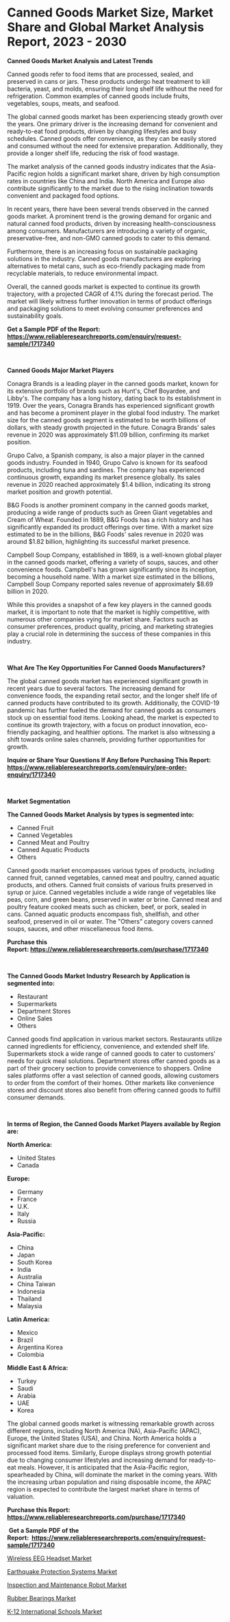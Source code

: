 <p><h1>Canned Goods Market Size, Market Share and Global Market Analysis Report, 2023 - 2030</h1></p><p><strong>Canned Goods Market Analysis and Latest Trends</strong></p>
<p><p>Canned goods refer to food items that are processed, sealed, and preserved in cans or jars. These products undergo heat treatment to kill bacteria, yeast, and molds, ensuring their long shelf life without the need for refrigeration. Common examples of canned goods include fruits, vegetables, soups, meats, and seafood.</p><p>The global canned goods market has been experiencing steady growth over the years. One primary driver is the increasing demand for convenient and ready-to-eat food products, driven by changing lifestyles and busy schedules. Canned goods offer convenience, as they can be easily stored and consumed without the need for extensive preparation. Additionally, they provide a longer shelf life, reducing the risk of food wastage.</p><p>The market analysis of the canned goods industry indicates that the Asia-Pacific region holds a significant market share, driven by high consumption rates in countries like China and India. North America and Europe also contribute significantly to the market due to the rising inclination towards convenient and packaged food options.</p><p>In recent years, there have been several trends observed in the canned goods market. A prominent trend is the growing demand for organic and natural canned food products, driven by increasing health-consciousness among consumers. Manufacturers are introducing a variety of organic, preservative-free, and non-GMO canned goods to cater to this demand.</p><p>Furthermore, there is an increasing focus on sustainable packaging solutions in the industry. Canned goods manufacturers are exploring alternatives to metal cans, such as eco-friendly packaging made from recyclable materials, to reduce environmental impact.</p><p>Overall, the canned goods market is expected to continue its growth trajectory, with a projected CAGR of 4.1% during the forecast period. The market will likely witness further innovation in terms of product offerings and packaging solutions to meet evolving consumer preferences and sustainability goals.</p></p>
<p><strong>Get a Sample PDF of the Report:&nbsp; <a href="https://www.reliableresearchreports.com/enquiry/request-sample/1717340">https://www.reliableresearchreports.com/enquiry/request-sample/1717340</a></strong></p>
<p>&nbsp;</p>
<p><strong>Canned Goods Major Market Players</strong></p>
<p><p>Conagra Brands is a leading player in the canned goods market, known for its extensive portfolio of brands such as Hunt's, Chef Boyardee, and Libby's. The company has a long history, dating back to its establishment in 1919. Over the years, Conagra Brands has experienced significant growth and has become a prominent player in the global food industry. The market size for the canned goods segment is estimated to be worth billions of dollars, with steady growth projected in the future. Conagra Brands' sales revenue in 2020 was approximately $11.09 billion, confirming its market position.</p><p>Grupo Calvo, a Spanish company, is also a major player in the canned goods industry. Founded in 1940, Grupo Calvo is known for its seafood products, including tuna and sardines. The company has experienced continuous growth, expanding its market presence globally. Its sales revenue in 2020 reached approximately $1.4 billion, indicating its strong market position and growth potential.</p><p>B&G Foods is another prominent company in the canned goods market, producing a wide range of products such as Green Giant vegetables and Cream of Wheat. Founded in 1889, B&G Foods has a rich history and has significantly expanded its product offerings over time. With a market size estimated to be in the billions, B&G Foods' sales revenue in 2020 was around $1.82 billion, highlighting its successful market presence.</p><p>Campbell Soup Company, established in 1869, is a well-known global player in the canned goods market, offering a variety of soups, sauces, and other convenience foods. Campbell's has grown significantly since its inception, becoming a household name. With a market size estimated in the billions, Campbell Soup Company reported sales revenue of approximately $8.69 billion in 2020.</p><p>While this provides a snapshot of a few key players in the canned goods market, it is important to note that the market is highly competitive, with numerous other companies vying for market share. Factors such as consumer preferences, product quality, pricing, and marketing strategies play a crucial role in determining the success of these companies in this industry.</p></p>
<p>&nbsp;</p>
<p><strong>What Are The Key Opportunities For Canned Goods Manufacturers?</strong></p>
<p><p>The global canned goods market has experienced significant growth in recent years due to several factors. The increasing demand for convenience foods, the expanding retail sector, and the longer shelf life of canned products have contributed to its growth. Additionally, the COVID-19 pandemic has further fueled the demand for canned goods as consumers stock up on essential food items. Looking ahead, the market is expected to continue its growth trajectory, with a focus on product innovation, eco-friendly packaging, and healthier options. The market is also witnessing a shift towards online sales channels, providing further opportunities for growth.</p></p>
<p><strong>Inquire or Share Your Questions If Any Before Purchasing This Report: <a href="https://www.reliableresearchreports.com/enquiry/pre-order-enquiry/1717340">https://www.reliableresearchreports.com/enquiry/pre-order-enquiry/1717340</a></strong></p>
<p>&nbsp;</p>
<p><strong>Market Segmentation</strong></p>
<p><strong>The Canned Goods Market Analysis by types is segmented into:</strong></p>
<p><ul><li>Canned Fruit</li><li>Canned Vegetables</li><li>Canned Meat and Poultry</li><li>Canned Aquatic Products</li><li>Others</li></ul></p>
<p><p>Canned goods market encompasses various types of products, including canned fruit, canned vegetables, canned meat and poultry, canned aquatic products, and others. Canned fruit consists of various fruits preserved in syrup or juice. Canned vegetables include a wide range of vegetables like peas, corn, and green beans, preserved in water or brine. Canned meat and poultry feature cooked meats such as chicken, beef, or pork, sealed in cans. Canned aquatic products encompass fish, shellfish, and other seafood, preserved in oil or water. The "Others" category covers canned soups, sauces, and other miscellaneous food items.</p></p>
<p><strong>Purchase this Report:&nbsp;<a href="https://www.reliableresearchreports.com/purchase/1717340">https://www.reliableresearchreports.com/purchase/1717340</a></strong></p>
<p>&nbsp;</p>
<p><strong>The Canned Goods Market Industry Research by Application is segmented into:</strong></p>
<p><ul><li>Restaurant</li><li>Supermarkets</li><li>Department Stores</li><li>Online Sales</li><li>Others</li></ul></p>
<p><p>Canned goods find application in various market sectors. Restaurants utilize canned ingredients for efficiency, convenience, and extended shelf life. Supermarkets stock a wide range of canned goods to cater to customers' needs for quick meal solutions. Department stores offer canned goods as a part of their grocery section to provide convenience to shoppers. Online sales platforms offer a vast selection of canned goods, allowing customers to order from the comfort of their homes. Other markets like convenience stores and discount stores also benefit from offering canned goods to fulfill consumer demands.</p></p>
<p>&nbsp;</p>
<p><strong>In terms of Region, the Canned Goods Market Players available by Region are:</strong></p>
<p>
    <p> <strong> North America: </strong>
        <ul>
            <li>United States</li>
            <li>Canada</li>
        </ul>
        </p> 
    <p> <strong> Europe: </strong>
        <ul>
            <li>Germany</li>
            <li>France</li>
            <li>U.K.</li>
            <li>Italy</li>
            <li>Russia</li>
        </ul>
        </p> 
    <p> <strong> Asia-Pacific: </strong>
        <ul>
            <li>China</li>
            <li>Japan</li>
            <li>South Korea</li>
            <li>India</li>
            <li>Australia</li>
            <li>China Taiwan</li>
            <li>Indonesia</li>
            <li>Thailand</li>
            <li>Malaysia</li>
        </ul>
        </p> 
    <p> <strong> Latin America: </strong>
        <ul>
            <li>Mexico</li>
            <li>Brazil</li>
            <li>Argentina Korea</li>
            <li>Colombia</li>
        </ul>
        </p> 
    <p> <strong> Middle East & Africa: </strong>
        <ul>
            <li>Turkey</li>
            <li>Saudi</li>
            <li>Arabia</li>
            <li>UAE</li>
            <li>Korea</li>
        </ul>
    </p>
    </p>
<p><p>The global canned goods market is witnessing remarkable growth across different regions, including North America (NA), Asia-Pacific (APAC), Europe, the United States (USA), and China. North America holds a significant market share due to the rising preference for convenient and processed food items. Similarly, Europe displays strong growth potential due to changing consumer lifestyles and increasing demand for ready-to-eat meals. However, it is anticipated that the Asia-Pacific region, spearheaded by China, will dominate the market in the coming years. With the increasing urban population and rising disposable income, the APAC region is expected to contribute the largest market share in terms of valuation.</p></p>
<p><strong>Purchase this Report: <a href="https://www.reliableresearchreports.com/purchase/1717340">https://www.reliableresearchreports.com/purchase/1717340</a></strong></p>
<p>&nbsp;<strong>Get a Sample PDF of the Report:&nbsp;&nbsp;<a href="https://www.reliableresearchreports.com/enquiry/request-sample/1717340">https://www.reliableresearchreports.com/enquiry/request-sample/1717340</a></strong></p>
<p><strong></strong></p>
<p><p><a href="https://www.linkedin.com/pulse/wireless-eeg-headset-market-research-report-provides-thorough/">Wireless EEG Headset Market</a></p><p><a href="https://medium.com/@melissahaag/earthquake-protection-systems-market-size-cagr-trends-2024-2030-f3ca8a6285ec">Earthquake Protection Systems Market</a></p><p><a href="https://www.linkedin.com/pulse/inspection-maintenance-robot-market-share-amp-new-trends/">Inspection and Maintenance Robot Market</a></p><p><a href="https://medium.com/@piercehoppe2023/rubber-bearings-market-furnishes-information-on-market-share-market-trends-and-market-growth-f4b116f61440">Rubber Bearings Market</a></p><p><a href="https://www.linkedin.com/pulse/k-12-international-schools-market-size-share-amp-trends/">K-12 International Schools Market</a></p></p>